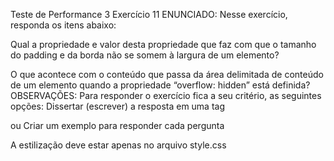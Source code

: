 Teste de Performance 3
Exercício 11
ENUNCIADO:
Nesse exercício, responda os itens abaixo:

Qual a propriedade e valor desta propriedade que faz com que o tamanho do padding e da borda não se somem à largura de um elemento?

O que acontece com o conteúdo que passa da área delimitada de conteúdo de um elemento quando a propriedade “overflow: hidden” está definida?
OBSERVAÇÕES:
Para responder o exercício fica a seu critério, as seguintes opções:
Dissertar (escrever) a resposta em uma tag <p>
ou
Criar um exemplo para responder cada pergunta

A estilização deve estar apenas no arquivo style.css

